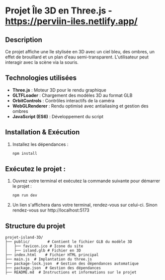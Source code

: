 # Projet Île 3D en Three.js - https://perviin-iles.netlify.app/

## Description

Ce projet affiche une île stylisée en 3D avec un ciel bleu, des ombres, un effet de brouillard et un plan d'eau semi-transparent. L'utilisateur peut interagir avec la scène via la souris.

## Technologies utilisées

- **Three.js** : Moteur 3D pour le rendu graphique
- **GLTFLoader** : Chargement des modèles 3D au format GLB
- **OrbitControls** : Contrôles interactifs de la caméra
- **WebGLRenderer** : Rendu optimisé avec antialiasing et gestion des ombres
- **JavaScript (ES6)** : Développement du script


## Installation & Exécution

1. Installez les dépendances :
   ```bash
   npm install
   
## Exécutez le projet :

1. Ouvrez votre terminal et exécutez la commande suivante pour démarrer le projet :
   ```bash
   npm run dev
2. Un lien s'affichera dans votre terminal, rendez-vous sur celui-ci. Sinon rendez-vous sur http://localhost:5173

## Structure du projet
```plain text
projet-island-3D/
├── public/        # Contient le fichier GLB du modèle 3D
│   ├── favicon.ico # Icone du site
│   ├── island.glb # Fichier en 3D
├── index.html    # Fichier HTML principal
├── main.js  # Implantation du three.js
├── package-lock.json  # Gestion des dépendances automatique
├── package.json  # Gestion des dépendances
├── README.md  # Instructions et informations sur le projet


